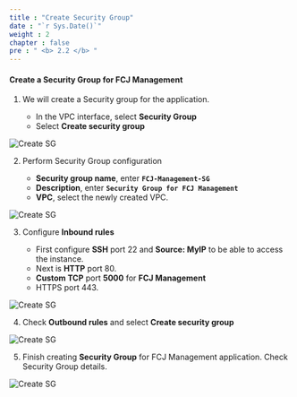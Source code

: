 ```yaml
---
title : "Create Security Group"
date : "`r Sys.Date()`"
weight : 2
chapter : false
pre : " <b> 2.2 </b> "
---
```


#### Create a Security Group for FCJ Management

1. We will create a Security group for the application.

   - In the VPC interface, select **Security Group**
   - Select **Create security group**

![Create SG](/images/2/0001.png?featherlight=false&width=90pc)

2. Perform Security Group configuration

   - **Security group name**, enter **`FCJ-Management-SG`**
   - **Description**, enter **`Security Group for FCJ Management`**
   - **VPC**, select the newly created VPC.

![Create SG](/images/2/0002.png?featherlight=false&width=90pc)

3. Configure **Inbound rules**

   - First configure **SSH** port 22 and **Source: MyIP** to be able to access the instance.
   - Next is **HTTP** port 80.
   - **Custom TCP** port **5000** for **FCJ Management**
   - HTTPS port 443.

![Create SG](/images/2/0003.png?featherlight=false&width=90pc)

4. Check **Outbound rules** and select **Create security group**

![Create SG](/images/2/0004.png?featherlight=false&width=90pc)

5. Finish creating **Security Group** for FCJ Management application. Check Security Group details.

![Create SG](/images/2/0005.png?featherlight=false&width=90pc)
